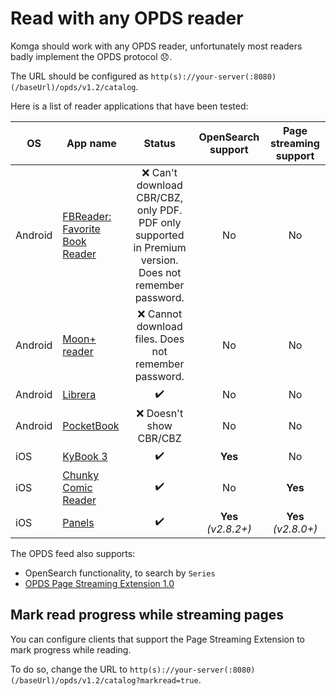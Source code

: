 # Read with any OPDS reader

Komga should work with any OPDS reader, unfortunately most readers badly implement the OPDS protocol :disappointed:.

The URL should be configured as `http(s)://your-server(:8080)(/baseUrl)/opds/v1.2/catalog`.

Here is a list of reader applications that have been tested:

| OS      | App name                                                                                                             | Status                                                                                                   | OpenSearch support     | Page streaming support |
|---------|----------------------------------------------------------------------------------------------------------------------|:--------------------------------------------------------------------------------------------------------:|:----------------------:|:----------------------:|
| Android | [FBReader: Favorite Book Reader](https://play.google.com/store/apps/details?id=org.geometerplus.zlibrary.ui.android) | :x: Can't download CBR/CBZ, only PDF. PDF only supported in Premium version. Does not remember password. | No                     | No                     |
| Android | [Moon+ reader](https://play.google.com/store/apps/details?id=com.flyersoft.moonreader)                               | :x: Cannot download files. Does not remember password.                                                   | No                     | No                     |
| Android | [Librera](https://play.google.com/store/apps/details?id=com.foobnix.pdf.reader)                                      | :heavy_check_mark:                                                                                       | No                     | No                     |
| Android | [PocketBook](https://play.google.com/store/apps/details?id=com.obreey.reader)                                        | :x: Doesn't show CBR/CBZ                                                                                 | No                     | No                     |
| iOS     | [KyBook 3](http://kybook-reader.com/)                                                                                | :heavy_check_mark:                                                                                       | **Yes**                | No                     |
| iOS     | [Chunky Comic Reader](http://chunkyreader.com/)                                                                      | :heavy_check_mark:                                                                                       | No                     | **Yes**                |
| iOS     | [Panels](https://panels.app/)                                                                                        | :heavy_check_mark:                                                                                       | **Yes**<br>*(v2.8.2+)* | **Yes**<br>*(v2.8.0+)* |

The OPDS feed also supports:

- OpenSearch functionality, to search by `Series`
- [OPDS Page Streaming Extension 1.0](https://vaemendis.net/opds-pse/)

## Mark read progress while streaming pages <Badge text="0.134.0+" />

You can configure clients that support the Page Streaming Extension to mark progress while reading.

To do so, change the URL to `http(s)://your-server(:8080)(/baseUrl)/opds/v1.2/catalog?markread=true`.